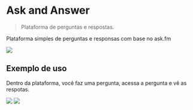 # Ask and Answer
> Plataforma de perguntas e respostas.

Plataforma simples de perguntas e responsas com base no ask.fm

![](/public/img/home)


## Exemplo de uso

Dentro da plataforma, você faz uma pergunta, acessa a pergunta e vê as respotas.

![](/public/img/question)
![](/public/img/answer)


